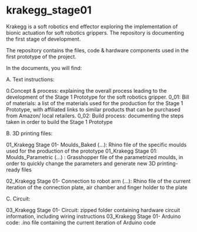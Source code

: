 # krakegg_stage01
Krakegg is a soft robotics end effector exploring the implementation of bionic actuation for soft robotics grippers. The repository is documenting the first stage of development. 

The repository contains the files, code & hardware components used in the first prototype of the project. 

In the documents, you will find: 

A. Text instructions: 

0.Concept & process: explaining the overall process leading to the development of the Stage 1 Prototype for the soft robotics gripper. 
0_01: Bill of materials: a list of the materials used for the production for the Stage 1 Prototype, with affiliated links to similar products that can be purchased from Amazon/ local retailers. 
0_02: Build process: documenting the steps taken in order to build the Stage 1 Prototype

B. 3D printing files: 

01_Krakegg Stage 01- Moulds_Baked (...): Rhino file of the specific moulds used for the production of the prototype
01_Krakegg Stage 01: Moulds_Parametric (...) : Grasshopper file of the parametrized moulds, in order to quickly change the parameters and generate new 3D printing-ready files 

02_Krakegg Stage 01- Connection to robot arm (...): Rhino file of the current iteration of the connection plate, air chamber and finger holder to the plate

C. Circuit: 

03_Krakegg Stage 01- Circuit: zipped folder containing hardware circuit information, including wiring instructions
03_Krakegg Stage 01- Arduino code: .ino file containing the current iteration of Arduino code




